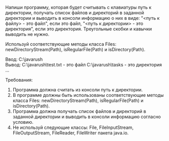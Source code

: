 
Напиши программу, которая будет считывать с клавиатуры путь к директории, получать список файлов и директорий
в заданной директории и выводить в консоли информацию о них в виде:
&quot;&lt;путь к файлу&gt; - это файл&quot;, если это файл,
&quot;&lt;путь к директории&gt; - это директория&quot;, если это директория.
Треугольные скобки и кавычки выводить не нужно.

Используй соответствующие методы класса Files: newDirectoryStream(Path), isRegularFile(Path) и isDirectory(Path).

Ввод:
C:\javarush\
Вывод:
C:\javarush\test.txt - это файл
C:\javarush\tasks - это директория
...


Требования:
1.	Программа должна считать из консоли путь к директории.
2.	В программе должны быть использованы соответствующие методы класса Files: newDirectoryStream(Path), isRegularFile(Path) и isDirectory(Path).
3.	Программа должна получать список файлов и директорий в заданной директории и выводить в консоли информацию согласно условию.
4.	Не используй следующие классы: File, FileInputStream, FileOutputStream, FileReader, FileWriter пакета java.io.


